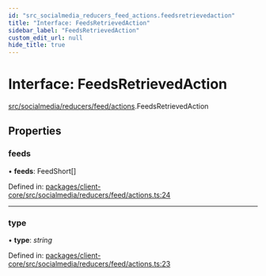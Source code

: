 ```yaml
---
id: "src_socialmedia_reducers_feed_actions.feedsretrievedaction"
title: "Interface: FeedsRetrievedAction"
sidebar_label: "FeedsRetrievedAction"
custom_edit_url: null
hide_title: true
---
```


# Interface: FeedsRetrievedAction

[src/socialmedia/reducers/feed/actions](../modules/src_socialmedia_reducers_feed_actions.md).FeedsRetrievedAction

## Properties

### feeds

• **feeds**: FeedShort[]

Defined in: [packages/client-core/src/socialmedia/reducers/feed/actions.ts:24](https://github.com/xr3ngine/xr3ngine/blob/673ad6a5f/packages/client-core/src/socialmedia/reducers/feed/actions.ts#L24)

___

### type

• **type**: *string*

Defined in: [packages/client-core/src/socialmedia/reducers/feed/actions.ts:23](https://github.com/xr3ngine/xr3ngine/blob/673ad6a5f/packages/client-core/src/socialmedia/reducers/feed/actions.ts#L23)
